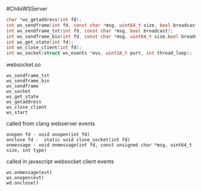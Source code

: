 #ChibiWSServer
```c
char *ws_getaddress(int fd);
int ws_sendframe(int fd, const char *msg, uint64_t size, bool broadcast, int type);
int ws_sendframe_txt(int fd, const char *msg, bool broadcast);
int ws_sendframe_bin(int fd, const char *msg, uint64_t size,bool broadcast);
int ws_get_state(int fd);
int ws_close_client(int fd);
int ws_socket(struct ws_events *evs, uint16_t port, int thread_loop);
```
websocket.so
```
ws_sendframe_txt
ws_sendframe_bin
ws_sendframe
ws_socket
ws_get_state
ws_getaddress
ws_close_client
ws_start
```
called from clang webserver events
```
onopen fd - void onopen(int fd)
onclose fd -  static void close_socket(int fd)
onmessage - void onmessage(int fd, const unsigned char *msg, uint64_t size, int type)
```
called in javascript websocket client events
```
ws.onmessage(evt)
ws.onopen(evt)
wd.onclose()


```
